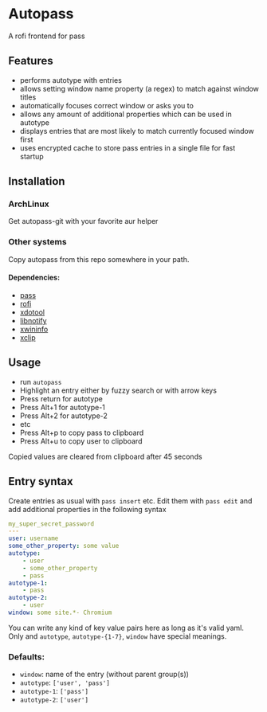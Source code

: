 # Autopass

A rofi frontend for pass

## Features

- performs autotype with entries
- allows setting window name property (a regex) to match against window titles
- automatically focuses correct window or asks you to
- allows any amount of additional properties which can be used in autotype
- displays entries that are most likely to match currently focused window first
- uses encrypted cache to store pass entries in a single file for fast startup

## Installation

### ArchLinux

Get autopass-git with your favorite aur helper

### Other systems

Copy autopass from this repo somewhere in your path.

#### Dependencies:

- [pass](https://github.com/zx2c4/password-store)
- [rofi](https://github.com/DaveDavenport/rofi)
- [xdotool](http://www.semicomplete.com/projects/xdotool/)
- [libnotify](https://developer.gnome.org/libnotify)
- [xwininfo](http://www.xfree86.org/4.2.0/xwininfo.1.html)
- [xclip](http://sourceforge.net/projects/xclip/')

## Usage

- run `autopass`
- Highlight an entry either by fuzzy search or with arrow keys
- Press return for autotype
- Press Alt+1 for autotype-1
- Press Alt+2 for autotype-2
- etc
- Press Alt+p to copy pass to clipboard
- Press Alt+u to copy user to clipboard

Copied values are cleared from clipboard after 45 seconds

## Entry syntax

Create entries as usual with `pass insert` etc.
Edit them with `pass edit` and add additional properties in the following syntax

``` yaml
my_super_secret_password
---
user: username
some_other_property: some value
autotype:
	- user
	- some_other_property
	- pass
autotype-1:
	- pass
autotype-2:
	- user
window: some site.*- Chromium
```

You can write any kind of key value pairs here as long as it's valid yaml.
Only and `autotype`, `autotype-{1-7}`, `window` have special meanings.

### Defaults:

- `window`: name of the entry (without parent group(s))
- `autotype`: `['user', 'pass']`
- `autotype-1`: `['pass']`
- `autotype-2`: `['user']`
